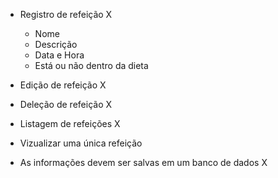 - Registro de refeição X
    - Nome
    - Descrição
    - Data e Hora
    - Está ou não dentro da dieta

- Edição de refeição X
- Deleção de refeição X
- Listagem de refeições X
- Vizualizar uma única refeição 
- As informações devem ser salvas em um banco de dados X